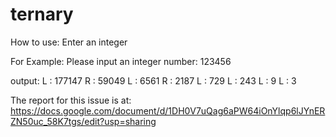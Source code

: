 # ternary

How to use:
Enter an integer

For Example:
Please input an integer number: 
123456

output:
L : 177147
R : 59049
L : 6561
R : 2187
L : 729
L : 243
L : 9
L : 3

The report for this issue is at:
https://docs.google.com/document/d/1DH0V7uQag6aPW64iOnYlqp6lJYnERZN50uc_58K7tgs/edit?usp=sharing
